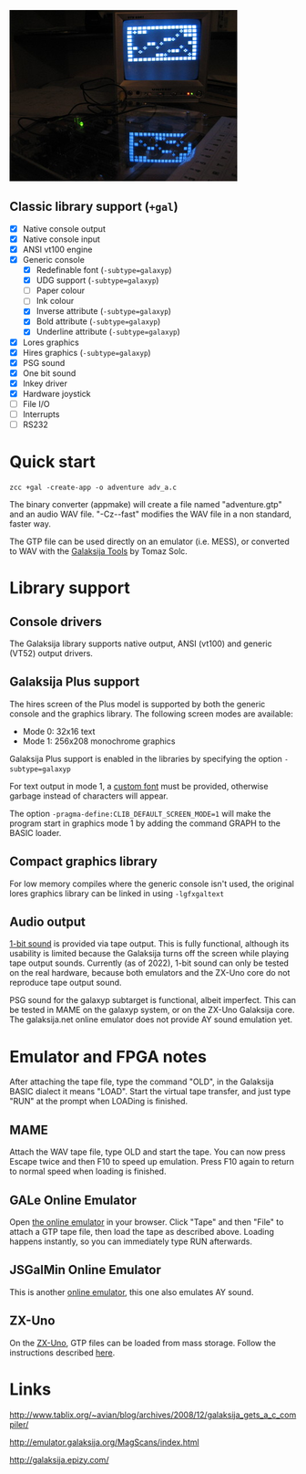 

![](images/platform/galaksija.jpg)

## Classic library support (`+gal`)

* [x] Native console output
* [x] Native console input
* [x] ANSI vt100 engine
* [x] Generic console
    * [x] Redefinable font (`-subtype=galaxyp`)
    * [x] UDG support (`-subtype=galaxyp`)
    * [ ] Paper colour
    * [ ] Ink colour
    * [x] Inverse attribute (`-subtype=galaxyp`)
    * [x] Bold attribute (`-subtype=galaxyp`)
    * [x] Underline attribute (`-subtype=galaxyp`)
* [x] Lores graphics
* [x] Hires graphics (`-subtype=galaxyp`)
* [x] PSG sound
* [x] One bit sound
* [x] Inkey driver
* [x] Hardware joystick
* [ ] File I/O
* [ ] Interrupts
* [ ] RS232

# Quick start

    zcc +gal -create-app -o adventure adv_a.c

The binary converter (appmake) will create a file named "adventure.gtp" and an audio WAV file.
"-Cz--fast" modifies the WAV file in a non standard, faster way.

The GTP file can be used directly on an emulator (i.e. MESS), or converted to WAV with the [Galaksija Tools](http://www.tablix.org/~avian/blog/articles/galaksija-tools/) by Tomaz Solc.

# Library support

## Console drivers

The Galaksija library supports native output, ANSI (vt100) and generic (VT52) output drivers.

## Galaksija Plus support

The hires screen of the Plus model is supported by both the generic console and the graphics library. The following screen modes are available:

* Mode 0: 32x16 text
* Mode 1: 256x208 monochrome graphics

Galaksija Plus support is enabled in the libraries by specifying the option `-subtype=galaxyp`

For text output in mode 1, a [custom font](https://github.com/z88dk/z88dk/wiki/Classic-GenericConsole#defining-a-custom-font) must be provided, otherwise garbage instead of characters will appear.

The option `-pragma-define:CLIB_DEFAULT_SCREEN_MODE=1` will make the program start in graphics mode 1 by adding the command GRAPH to the BASIC loader.

## Compact graphics library

For low memory compiles where the generic console isn't used, the original lores graphics library can be linked in using `-lgfxgaltext` 

## Audio output

[1-bit sound](https://www.z88dk.org/wiki/doku.php?id=library:sound) is provided via tape output. This is fully functional, although its usability is limited because the Galaksija turns off the screen while playing tape output sounds. Currently (as of 2022), 1-bit sound can only be tested on the real hardware, because both emulators and the ZX-Uno core do not reproduce tape output sound.

PSG sound for the galaxyp subtarget is functional, albeit imperfect. This can be tested in MAME on the galaxyp system, or on the ZX-Uno Galaksija core. The galaksija.net online emulator does not provide AY sound emulation yet.

# Emulator and FPGA notes

After attaching the tape file, type the command "OLD", in the Galaksija BASIC dialect it means "LOAD".
Start the virtual tape transfer, and just type "RUN" at the prompt when LOADing is finished.

## MAME
Attach the WAV tape file, type OLD and start the tape. You can now press Escape twice and then F10 to speed up emulation. Press F10 again to return to normal speed when loading is finished.

## GALe Online Emulator
Open [the online emulator](http://galaksija.net/?i=1) in your browser. Click "Tape" and then "File" to attach a GTP tape file, then load the tape as described above. Loading happens instantly, so you can immediately type RUN afterwards.

## JSGalMin Online Emulator
This is another [online emulator](http://galaksija.epizy.com/Galaksija/jsgalmin_lite.html), this one also emulates AY sound.

## ZX-Uno
On the [ZX-Uno](https://zxuno.speccy.org/), GTP files can be loaded from mass storage. Follow the instructions described [here](https://www.zxuno.com/forum/viewtopic.php?f=65&t=1942).

# Links

http://www.tablix.org/~avian/blog/archives/2008/12/galaksija_gets_a_c_compiler/

http://emulator.galaksija.org/MagScans/index.html

http://galaksija.epizy.com/